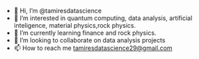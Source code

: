 - 👋 Hi, I’m @tamiresdatascience
- 👀 I’m interested in quantum computing, data analysis, artificial inteligence, material physics,rock  physics.
- 🌱 I’m currently learning finance and rock physics.
- 💞️ I’m looking to collaborate on data analysis projects
- 📫 How to reach me tamiresdatascience29@gmail.com

<!---
tamiresdatascience/tamiresdatascience is a ✨ special ✨ repository because its `README.md` (this file) appears on your GitHub profile.
You can click the Preview link to take a look at your changes.
--->
